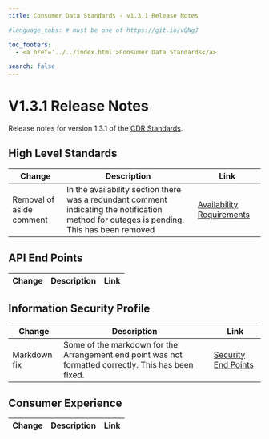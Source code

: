 ```yaml
---
title: Consumer Data Standards - v1.3.1 Release Notes

#language_tabs: # must be one of https://git.io/vQNgJ

toc_footers:
  - <a href='../../index.html'>Consumer Data Standards</a>

search: false
---
```


# V1.3.1 Release Notes
Release notes for version 1.3.1 of the [CDR Standards](../../index.html).

## High Level Standards
|Change|Description|Link|
|------|-----------|----|
|Removal of aside comment|In the availability section there was a redundant comment indicating the notification method for outages is pending.  This has been removed|[Availability Requirements](../../index.html#availability-requirements)|

## API End Points
|Change|Description|Link|
|------|-----------|----|

## Information Security Profile
|Change|Description|Link|
|------|-----------|----|
|Markdown fix|Some of the markdown for the Arrangement end point was not formatted correctly.  This has been fixed.|[Security End Points](../../index.html#end-points)|

## Consumer Experience
|Change|Description|Link|
|------|-----------|----|
